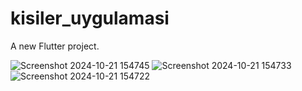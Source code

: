 # kisiler_uygulamasi

A new Flutter project.

![Screenshot 2024-10-21 154745](https://github.com/user-attachments/assets/2b141f8b-743f-4998-9925-13ff7a729552)
![Screenshot 2024-10-21 154733](https://github.com/user-attachments/assets/f5834871-8acb-456d-8ea3-ddeec672b7b2)
![Screenshot 2024-10-21 154722](https://github.com/user-attachments/assets/6b29505c-8516-4aa9-a2d7-3e604ccc6f48)
